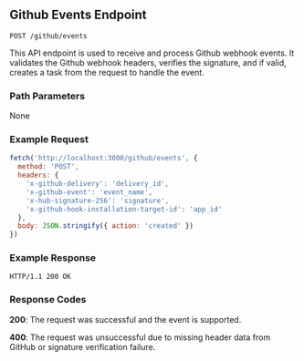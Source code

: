 ## Github Events Endpoint

```
POST /github/events
```

This API endpoint is used to receive and process Github webhook events. It validates the Github webhook headers, verifies the signature, and if valid, creates a task from the request to handle the event.

### Path Parameters

None

### Example Request

```javascript
fetch('http://localhost:3000/github/events', {
  method: 'POST',
  headers: {
    'x-github-delivery': 'delivery_id',
    'x-github-event': 'event_name',
    'x-hub-signature-256': 'signature',
    'x-github-hook-installation-target-id': 'app_id'
  },
  body: JSON.stringify({ action: 'created' })
})
```

### Example Response

```
HTTP/1.1 200 OK
```

### Response Codes

**200**: The request was successful and the event is supported.

**400**: The request was unsuccessful due to missing header data from GitHub or signature verification failure.

<br />

